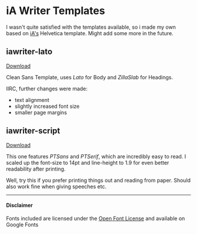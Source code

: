 # iA Writer Templates
I wasn't quite satisfied with the templates available, so i made my own based on [iA's](https://ia.net/writer/templates) Helvetica template. Might add some more in the future.

## iawriter-lato
[Download](/download/iawriter-lato.iatemplate.zip)

Clean Sans Template, uses _Lato_ for Body and _ZillaSlab_ for Headings.

IIRC, further changes were made: 
- text alignment
- slightly increased font size
- smaller page margins

## iawriter-script
[Download](/download/iawriter-script.iatemplate.zip)

This one features _PTSans_ and _PTSerif_, which are incredibly easy to read. 
I scaled up the font-size to 14pt and line-height to 1.9 for even better readability after printing. 

Well, try this if you prefer printing things out and reading from paper. Should also work fine when giving speeches etc.

---

#### Disclaimer
Fonts included are licensed under the [Open Font License](https://scripts.sil.org/OFL) and available on Google Fonts
